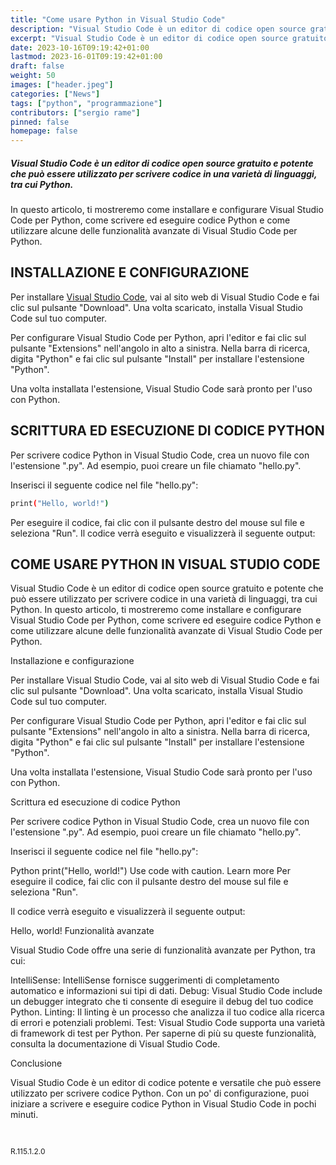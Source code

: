 ```yaml
---
title: "Come usare Python in Visual Studio Code"
description: "Visual Studio Code è un editor di codice open source gratuito e potente che può essere utilizzato per scrivere codice in una varietà di linguaggi, tra cui Python."
excerpt: "Visual Studio Code è un editor di codice open source gratuito e potente che può essere utilizzato per scrivere codice in una varietà di linguaggi, tra cui Python. In questo articolo, ti mostreremo..."
date: 2023-10-16T09:19:42+01:00
lastmod: 2023-16-01T09:19:42+01:00
draft: false
weight: 50
images: ["header.jpeg"]
categories: ["News"]
tags: ["python", "programmazione"]
contributors: ["sergio rame"]
pinned: false
homepage: false
---
```




##### Visual Studio Code è un editor di codice open source gratuito e potente che può essere utilizzato per scrivere codice in una varietà di linguaggi, tra cui Python. 

In questo articolo, ti mostreremo come installare e configurare Visual Studio Code per Python, come scrivere ed eseguire codice Python e come utilizzare alcune delle funzionalità avanzate di Visual Studio Code per Python.

## INSTALLAZIONE E CONFIGURAZIONE

Per installare <a href="https://code.visualstudio.com/download" target="_blank" rel="noopener">Visual Studio Code</a>, vai al sito web di Visual Studio Code e fai clic sul pulsante "Download". Una volta scaricato, installa Visual Studio Code sul tuo computer.

Per configurare Visual Studio Code per Python, apri l'editor e fai clic sul pulsante "Extensions" nell'angolo in alto a sinistra. Nella barra di ricerca, digita "Python" e fai clic sul pulsante "Install" per installare l'estensione "Python".

Una volta installata l'estensione, Visual Studio Code sarà pronto per l'uso con Python.

## SCRITTURA ED ESECUZIONE DI CODICE PYTHON

Per scrivere codice Python in Visual Studio Code, crea un nuovo file con l'estensione ".py". Ad esempio, puoi creare un file chiamato "hello.py".

Inserisci il seguente codice nel file "hello.py":


```bash
print("Hello, world!")
```

Per eseguire il codice, fai clic con il pulsante destro del mouse sul file e seleziona "Run".
Il codice verrà eseguito e visualizzerà il seguente output:


## COME USARE PYTHON IN VISUAL STUDIO CODE

Visual Studio Code è un editor di codice open source gratuito e potente che può essere utilizzato per scrivere codice in una varietà di linguaggi, tra cui Python. In questo articolo, ti mostreremo come installare e configurare Visual Studio Code per Python, come scrivere ed eseguire codice Python e come utilizzare alcune delle funzionalità avanzate di Visual Studio Code per Python.

Installazione e configurazione

Per installare Visual Studio Code, vai al sito web di Visual Studio Code e fai clic sul pulsante "Download". Una volta scaricato, installa Visual Studio Code sul tuo computer.

Per configurare Visual Studio Code per Python, apri l'editor e fai clic sul pulsante "Extensions" nell'angolo in alto a sinistra. Nella barra di ricerca, digita "Python" e fai clic sul pulsante "Install" per installare l'estensione "Python".

Una volta installata l'estensione, Visual Studio Code sarà pronto per l'uso con Python.

Scrittura ed esecuzione di codice Python

Per scrivere codice Python in Visual Studio Code, crea un nuovo file con l'estensione ".py". Ad esempio, puoi creare un file chiamato "hello.py".

Inserisci il seguente codice nel file "hello.py":

Python
print("Hello, world!")
Use code with caution. Learn more
Per eseguire il codice, fai clic con il pulsante destro del mouse sul file e seleziona "Run".

Il codice verrà eseguito e visualizzerà il seguente output:

Hello, world!
Funzionalità avanzate

Visual Studio Code offre una serie di funzionalità avanzate per Python, tra cui:

IntelliSense: IntelliSense fornisce suggerimenti di completamento automatico e informazioni sui tipi di dati.
Debug: Visual Studio Code include un debugger integrato che ti consente di eseguire il debug del tuo codice Python.
Linting: Il linting è un processo che analizza il tuo codice alla ricerca di errori e potenziali problemi.
Test: Visual Studio Code supporta una varietà di framework di test per Python.
Per saperne di più su queste funzionalità, consulta la documentazione di Visual Studio Code.

Conclusione

Visual Studio Code è un editor di codice potente e versatile che può essere utilizzato per scrivere codice Python. Con un po' di configurazione, puoi iniziare a scrivere e eseguire codice Python in Visual Studio Code in pochi minuti.


<br>
<p style="font-size: 12px;">R.115.1.2.0</p>
<br>

